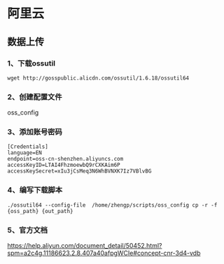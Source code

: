 # 阿里云

## 数据上传

### 1、下载ossutil

```
wget http://gosspublic.alicdn.com/ossutil/1.6.18/ossutil64 
```

### 2、创建配置文件

oss_config

### 3、添加账号密码

```
[Credentials]
language=EN
endpoint=oss-cn-shenzhen.aliyuncs.com
accessKeyID=LTAI4FhzmoewbQ9rCXKAim6P
accessKeySecret=xIu3jCsMeq3N6WhBVNXK7Iz7VBlvBG
```

### 4、编写下载脚本

```
./ossutil64 --config-file  /home/zhengp/scripts/oss_config cp -r -f  {oss_path} {out_path} 
```

### 5、官方文档

https://help.aliyun.com/document_detail/50452.html?spm=a2c4g.11186623.2.8.407a40afpgWCIe#concept-cnr-3d4-vdb